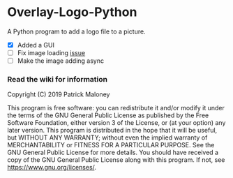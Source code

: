 # Overlay-Logo-Python
A Python program to add a logo file to a picture.

- [x] Added a GUI
- [ ] Fix image loading [issue](https://github.com/AlertingAvian/Overlay-Logo-Python/issues/2)
- [ ] Make the image adding async

### Read the wiki for information

Copyright (C) 2019 Patrick Maloney

  This program is free software: you can redistribute it and/or modify
    it under the terms of the GNU General Public License as published by
    the Free Software Foundation, either version 3 of the License, or
    (at your option) any later version.
    This program is distributed in the hope that it will be useful,
    but WITHOUT ANY WARRANTY; without even the implied warranty of
    MERCHANTABILITY or FITNESS FOR A PARTICULAR PURPOSE.  See the
    GNU General Public License for more details.
    You should have received a copy of the GNU General Public License
    along with this program.  If not, see <https://www.gnu.org/licenses/>.
